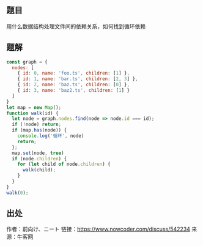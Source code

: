 ## 题目
用什么数据结构处理文件间的依赖关系，如何找到循环依赖

## 题解
```js
const graph = {
  nodes: [
    { id: 0, name: 'foo.ts', children: [1] },
    { id: 1, name: 'bar.ts', children: [2, 3] },
    { id: 2, name: 'baz.ts', children: [0] },
    { id: 3, name: 'baz2.ts', children: [1] }
  ]
}
let map = new Map();
function walk(id) {
  let node = graph.nodes.find(node => node.id === id);
  if (!node) return;
  if (map.has(node)) {
    console.log('循环', node)
    return;
  };
  map.set(node, true)
  if (node.children) {
    for (let child of node.children) {
      walk(child);
    }
  }
}
walk(0);
```

## 出处
作者：前向け、ニート
链接：https://www.nowcoder.com/discuss/542234
来源：牛客网